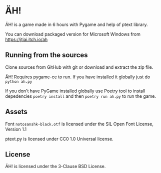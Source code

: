 # ÄH!

ÄH! is a game made in 6 hours with Pygame and help of
ptext library.

You can download packaged version for Microsoft Windows 
from https://jtiai.itch.io/ah

## Running from the sources

Clone sources from GitHub with git or download and extract the zip file.

ÄH! Requires pygame-ce to run. If you have installed it globally just do
`python ah.py`

If you don't have PyGame installed globally use Poetry tool to install depedencies
`poetry install` and then `poetry run ah.py` to run the game.

## Assets
Font `notosanshk-black.otf` is licensed under the SIL Open Font License,
Version 1.1

ptext.py is licensed under CC0 1.0 Universal license.

## License

ÄH! is licensed under the 3-Clause BSD License.
